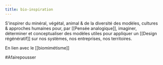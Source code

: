 ```yaml
---
title: bio-inspiration
---
```


S'inspirer du minéral, végétal, animal & de la diversité des modèles, cultures & approches humaines pour, par [[Pensée analogique]], imaginer, déterminer et conceptualiser des modèles utiles pour appliquer un [[Design régénératif]] sur nos systèmes, nos entreprises, nos territoires.

En lien avec le [[biomimétisme]]

#Afairepousser
